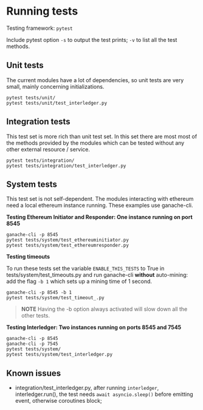 # Running tests

Testing framework: `pytest`

Include pytest option `-s` to output the test prints; `-v` to list all the test methods.

## Unit tests

The current modules have a lot of dependencies, so unit tests are very small, mainly concerning initializations.

    pytest tests/unit/
    pytest tests/unit/test_interledger.py

## Integration tests

This test set is more rich than unit test set. In this set there are most most of the methods provided by the modules which can be tested without any other external resource / service.

    pytest tests/integration/
    pytest tests/integration/test_interledger.py

## System tests

This test set is not self-dependent. The modules interacting with ethereum need a local ethereum instance running. These examples use ganache-cli.

**Testing Ethereum Initiator and Responder: One instance running on port 8545**

    ganache-cli -p 8545
    pytest tests/system/test_ethereuminitiator.py
    pytest tests/system/test_ethereumresponder.py

**Testing timeouts**

To run these tests set the variable `ENABLE_THIS_TESTS` to True in tests/system/test_timeouts.py and run ganache-cli **without** auto-mining: add the flag `-b 1` which sets up a mining time of 1 second. 

    ganache-cli -p 8545 -b 1
    pytest tests/system/test_timeout_.py

> **NOTE** Having the -b option always activated will slow down all the other tests.

**Testing Interledger: Two instances running on ports 8545 and 7545**

    ganache-cli -p 8545
    ganache-cli -p 7545
    pytest tests/system/
    pytest tests/system/test_interledger.py

## Known issues
- integration/test_interledger.py, after running `interledger`, interledger.run(), the test needs `await asyncio.sleep()` before emitting event, otherwise coroutines block;
